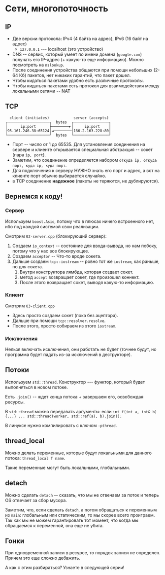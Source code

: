 # Сети, многопоточность

## IP

* Две версии протокола: IPv4 (4 байта на адрес), IPv6 (16 байт на адрес)
    * `127.0.0.1` --- localhost (это устройство)
* DNS -- сервис, который умеет по имени домена (`google.com`) получать его IP-адрес (+ какую-то еще информацию). Можно
  посмотреть на `nslookup`.
* После соединения устройства общаются при помощи небольших (2-64 Кб) пакетов, нет никаких гарантий, что пакет дошел.
* Чтобы кидаться пакетами удобно есть различные протоколы.
* Чтобы кидаться пакетами есть протокол для взаимодействия между локальными сетями -- NAT

## TCP

```
  client (initiates)           server (accepts)
┌───────────────────┐  bytes  ┌────────────────┐
│      ip:port      ├────────►│     ip:port    │
│95.161.246.38:65124│◄────────┤186.2.163.228:80│
└───────────────────┘  bytes  └────────────────┘
```

* Порт -- число от 1 до 65535. Для установления соединения на сервере и клиенте открывается специальная абстракция --
  сокет (пара `ip, port`).
* Заметим, что соединение определяется набором `откуда ip, откуда порт, куда ip, куда порт`.
* Для подключения к серверу НУЖНО знать его порт и адрес, а вот на клиенте порт обычно выбирается случайно.
* в TCP соединение **надежное** (пакеты не теряются, не дублируются).

## Вернемся к коду!

### Сервер

Используем `boost.Asio`, потому что в плюсах ничего встроенного нет, ибо под каждой системой свои реализации.

Смотрим `02-server.cpp` (блокирующий сервер):

1. Создаем `io_context` -- состояние для ввода-вывода, но нам побоку, потому что у нас все блокирующее.
2. Создаем `acceptor` -- Что-то вроде сокета.
3. Дальше создаем `tcp::iostream` -- ровно тот же `iostream`, как раньше, но для сокета.
    1. Внутри конструктора лямбда, которая создает сокет.
    2. метод `accept` возвращает сокет, где произошел коннект.
    3. После этого возвращает сокет, выводя какую-то информацию.

### Клиент

Смотрим `03-client.cpp`

* Здесь просто создаем сокет (пока без ацептора).
* Дальше при помощи `tcp::resolver.resolve`.
* После этого, просто собираем из этого `iostream`.

### Исключения

Нельзя включать исключения, они работать не будет (точнее будут, но программа будет падать из-за исключений в
деструкторе).

## Потоки

Используем `std::thread`. Конструктор --- функтор, который будет выполняться в новом потоке.

Есть `.join()` -- ждет конца потока + завершаем его, освобождая ресурсы.

В `std::thread` можно передавать аргументы:
если `int f(int a, int& b) {...} ... std::thread(worker, std::ref(a), b).join();`

В линуксе нужно компилировать с ключом `-pthread`.

## thread_local

Можно делать переменные, которые будут локальными для данного потока: `thread_local T name`.

Такие переменные могут быть локальными, глобальными.

## detach

Можно сделать `detach` -- сказать, что мы не отвечаем за поток и теперь OS отвечает за сбор мусора.

Заметим, что, если сделать `detach`, а потом обращаться к переменным из `main`: глобальным или статическим, то мы скорее
всего проиграем. Так как мы не можем гарантировать тот момент, что когда мы обращаемся к переменной, она еще не убита.

## Гонки

При одновременной записи в ресурсе, то порядок записи не определен. Причем это еще сложно дебажить.

А как с этим разбираться? Узнаете в следующей серии!